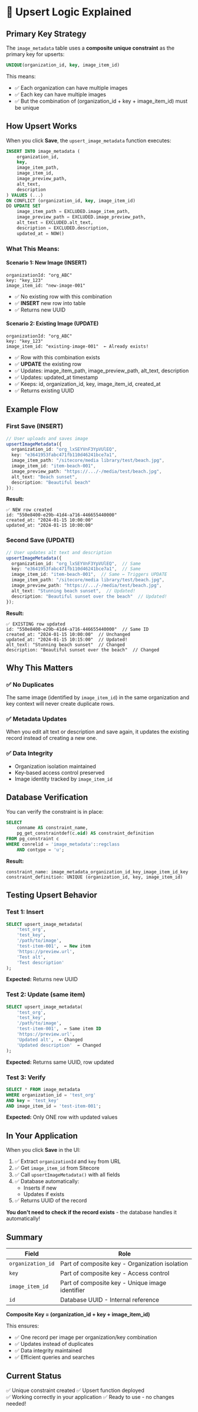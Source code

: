 # 🔄 Upsert Logic Explained

## Primary Key Strategy

The `image_metadata` table uses a **composite unique constraint** as the primary key for upserts:

```sql
UNIQUE(organization_id, key, image_item_id)
```

This means:
- ✅ Each organization can have multiple images
- ✅ Each key can have multiple images  
- ✅ But the combination of (organization_id + key + image_item_id) must be unique

## How Upsert Works

When you click **Save**, the `upsert_image_metadata` function executes:

```sql
INSERT INTO image_metadata (
    organization_id,
    key,
    image_item_path,
    image_item_id,
    image_preview_path,
    alt_text,
    description
) VALUES (...)
ON CONFLICT (organization_id, key, image_item_id)
DO UPDATE SET
    image_item_path = EXCLUDED.image_item_path,
    image_preview_path = EXCLUDED.image_preview_path,
    alt_text = EXCLUDED.alt_text,
    description = EXCLUDED.description,
    updated_at = NOW()
```

### What This Means:

#### Scenario 1: New Image (INSERT)
```
organizationId: "org_ABC"
key: "key_123"
image_item_id: "new-image-001"
```
- ✅ No existing row with this combination
- ✅ **INSERT** new row into table
- ✅ Returns new UUID

#### Scenario 2: Existing Image (UPDATE)
```
organizationId: "org_ABC"
key: "key_123"
image_item_id: "existing-image-001"  ← Already exists!
```
- ✅ Row with this combination exists
- ✅ **UPDATE** the existing row
- ✅ Updates: image_item_path, image_preview_path, alt_text, description
- ✅ Updates: updated_at timestamp
- ✅ Keeps: id, organization_id, key, image_item_id, created_at
- ✅ Returns existing UUID

## Example Flow

### First Save (INSERT)
```typescript
// User uploads and saves image
upsertImageMetadata({
  organization_id: "org_lxSEYVnF3YpVUlEQ",
  key: "e3641953fabc471fb110d46241bce7a1",
  image_item_path: "/sitecore/media library/test/beach.jpg",
  image_item_id: "item-beach-001",
  image_preview_path: "https://.../-/media/test/beach.jpg",
  alt_text: "Beach sunset",
  description: "Beautiful beach"
});
```

**Result:**
```
✅ NEW row created
id: "550e8400-e29b-41d4-a716-446655440000"
created_at: "2024-01-15 10:00:00"
updated_at: "2024-01-15 10:00:00"
```

### Second Save (UPDATE)
```typescript
// User updates alt text and description
upsertImageMetadata({
  organization_id: "org_lxSEYVnF3YpVUlEQ",  // Same
  key: "e3641953fabc471fb110d46241bce7a1",  // Same
  image_item_id: "item-beach-001",  // Same ← Triggers UPDATE
  image_item_path: "/sitecore/media library/test/beach.jpg",
  image_preview_path: "https://.../-/media/test/beach.jpg",
  alt_text: "Stunning beach sunset",  // Updated!
  description: "Beautiful sunset over the beach"  // Updated!
});
```

**Result:**
```
✅ EXISTING row updated
id: "550e8400-e29b-41d4-a716-446655440000"  // Same ID
created_at: "2024-01-15 10:00:00"  // Unchanged
updated_at: "2024-01-15 10:15:00"  // Updated!
alt_text: "Stunning beach sunset"  // Changed
description: "Beautiful sunset over the beach"  // Changed
```

## Why This Matters

### ✅ No Duplicates
The same image (identified by `image_item_id`) in the same organization and key context will never create duplicate rows.

### ✅ Metadata Updates
When you edit alt text or description and save again, it updates the existing record instead of creating a new one.

### ✅ Data Integrity
- Organization isolation maintained
- Key-based access control preserved
- Image identity tracked by `image_item_id`

## Database Verification

You can verify the constraint is in place:

```sql
SELECT 
    conname AS constraint_name,
    pg_get_constraintdef(c.oid) AS constraint_definition
FROM pg_constraint c
WHERE conrelid = 'image_metadata'::regclass
    AND contype = 'u';
```

**Result:**
```
constraint_name: image_metadata_organization_id_key_image_item_id_key
constraint_definition: UNIQUE (organization_id, key, image_item_id)
```

## Testing Upsert Behavior

### Test 1: Insert
```sql
SELECT upsert_image_metadata(
    'test_org',
    'test_key',
    '/path/to/image',
    'test-item-001',  ← New item
    'https://preview.url',
    'Test alt',
    'Test description'
);
```

**Expected:** Returns new UUID

### Test 2: Update (same item)
```sql
SELECT upsert_image_metadata(
    'test_org',
    'test_key',
    '/path/to/image',
    'test-item-001',  ← Same item ID
    'https://preview.url',
    'Updated alt',  ← Changed
    'Updated description'  ← Changed
);
```

**Expected:** Returns same UUID, row updated

### Test 3: Verify
```sql
SELECT * FROM image_metadata 
WHERE organization_id = 'test_org' 
AND key = 'test_key' 
AND image_item_id = 'test-item-001';
```

**Expected:** Only ONE row with updated values

## In Your Application

When you click **Save** in the UI:

1. ✅ Extract `organizationId` and `key` from URL
2. ✅ Get `image_item_id` from Sitecore
3. ✅ Call `upsertImageMetadata()` with all fields
4. ✅ Database automatically:
   - Inserts if new
   - Updates if exists
5. ✅ Returns UUID of the record

**You don't need to check if the record exists** - the database handles it automatically!

## Summary

| Field | Role |
|-------|------|
| `organization_id` | Part of composite key - Organization isolation |
| `key` | Part of composite key - Access control |
| `image_item_id` | Part of composite key - Unique image identifier |
| `id` | Database UUID - Internal reference |

**Composite Key = (organization_id + key + image_item_id)**

This ensures:
- ✅ One record per image per organization/key combination
- ✅ Updates instead of duplicates
- ✅ Data integrity maintained
- ✅ Efficient queries and searches

## Current Status

✅ Unique constraint created
✅ Upsert function deployed  
✅ Working correctly in your application
✅ Ready to use - no changes needed!

